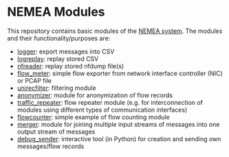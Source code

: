 # NEMEA Modules

This repository contains basic modules of the [NEMEA system](https://github.com/CESNET/Nemea).
The modules and their functionality/purposes are:

* [logger](logger): export messages into CSV
* [logreplay](logreplay): replay stored CSV
* [nfreader](nfreader): replay stored nfdump file(s)
* [flow_meter](flow_meter): simple flow exporter from network interface controller (NIC) or PCAP file
* [unirecfilter](unirecfilter): filtering module
* [anonymizer](anonymizer): module for anonymization of flow records
* [traffic_repeater](traffic_repeater): flow repeater module (e.g. for interconnection of modules using different types of communication interfaces)
* [flowcounter](flowcounter): simple example of flow counting module
* [merger](merger): module for joining multiple input streams of messages into one output stream of messages
* [debug_sender](debug_sender): interactive tool (in Python) for creation and sending own messages/flow records
